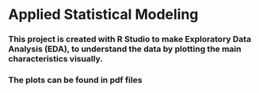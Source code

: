 # Applied Statistical Modeling #
### This project is created with R Studio to make Exploratory Data Analysis (EDA), to understand the data by plotting the main characteristics visually. ### 
### The plots can be found in pdf files ###
